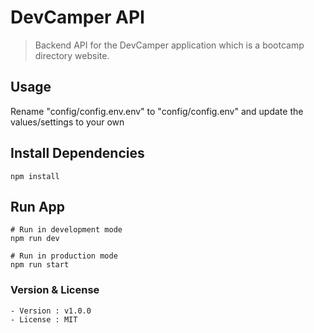 # DevCamper API

> Backend API for the DevCamper application which is a bootcamp directory website.

## Usage 

Rename "config/config.env.env" to "config/config.env" and update the values/settings to your own

## Install Dependencies
```
npm install
```

## Run App
```
# Run in development mode
npm run dev

# Run in production mode
npm run start
```

### Version & License
```
- Version : v1.0.0
- License : MIT
```